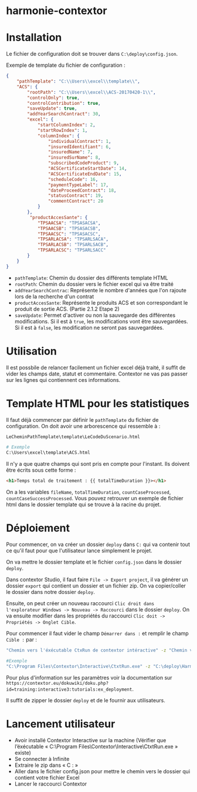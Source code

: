 # harmonie-contextor

# Installation

Le fichier de configuration doit se trouver dans `C:\deploy\config.json`.

Exemple de template du fichier de configuration : 

```json
{
    "pathTemplate": "C:\\Users\\excel\\template\\",
    "ACS": {
        "rootPath": "C:\\Users\\excel\\ACS-20170420-1\\",
        "controlOnly": true,
        "controlContribution": true,
        "saveUpdate": true,
        "addYearSearchContract": 30,
        "excel": {
            "startColumnIndex": 2,
            "startRowIndex": 1,
            "columnIndex": {
                "individualContract": 1,
                "insuredIdentifiant": 6,
                "insuredName": 7,
                "insuredSurName": 8,
                "subscribedCodeProduct": 9,
                "ACSCertificateStartDate": 14,
                "ACSCertificateEndDate": 15,
                "scheduleCode": 16,
                "paymentTypeLabel": 17,
                "dateProceedContract": 18,
                "statusContract": 19,
                "commentContract": 20
            }
        },
         "productAccesSante": {
            "TPSAACSA": "TPSASACSA",
            "TPSAACSB": "TPSASACSB",
            "TPSAACSC": "TPSASACSC",
            "TPSARLACSA": "TPSARLSACA",
            "TPSARLACSB": "TPSARLSACB",
            "TPSARLACSC": "TPSARLSACC"
        }
    }
}

```

- `pathTemplate`: Chemin du dossier des différents template HTML
- `rootPath`: Chemin du dossier vers le fichier excel qui va être traité
- `addYearSearchContrac`: Représente le nombre d'années que l'on rajoute lors de la recherche d'un contrat
- `productAccesSante`: Représente le produits ACS et son correspondant le produit de sortie ACS. (Partie 2.1.2 Etape 2)
- `saveUpdate`: Permet d'activer ou non la sauvegarde des différentes modifications. Si il est à `true`, les modifications vont être sauvegardées. Si il est à `false`, les modification ne seront pas sauvegardées.
# Utilisation

Il est possbile de relancer facilement un fichier excel déjà traité, il suffit de vider les champs date, statut et commentaire. Contextor ne vas pas passer sur les lignes qui contiennent ces informations.

# Template HTML pour les statistiques

Il faut déjà commencer par définir le `pathTemplate` du fichier de configuration.
On doit avoir une arborescence qui ressemble à :

```bash
LeCheminPathTemplate\template\LeCodeDuScenario.html

# Exemple
C:\Users\excel\template\ACS.html
```

Il n'y a que quatre champs qui sont pris en compte pour l'instant. Ils doivent être écrits sous cette forme :

```html
<h1>Temps total de traitement : {{ totalTimeDuration }}></h1>
```

On a les variables `fileName`, `totalTimeDuration`, `countCaseProcessed`, `countCaseSuccessProcessed`.
Vous pouvez retrouver un exemple de fichier html dans le dossier template qui se trouve à la racine du projet.

# Déploiement

Pour commencer, on va créer un dossier `deploy` dans `C:` qui va contenir tout ce qu'il faut pour que l'utilisateur lance simplement le projet.

On va mettre le dossier template et le fichier `config.json` dans le dossier `deploy`.

Dans contextor Studio, il faut faire `File -> Export project`, il va générer un dossier `export` qui contient un dossier et un fichier zip. 
On va copier/coller le dossier dans notre dossier `deploy`.

Ensuite, on peut créer un nouveau raccourci `Clic droit dans l'explorateur Windows -> Nouveau -> Raccourci` dans le dossier `deploy`. On va ensuite modifier dans les propriétés du raccourci `Clic doit -> Propriétés -> Onglet Cible`. 

Pour commencer il faut vider le champ `Démarrer dans :` et remplir le champ `Cible :` par :

```bash
"Chemin vers l'éxécutable CtxRun de contextor intéractive" -z "Chemin vers le dossier" -w "%APPDATA%" -p 240

#Exemple
"C:\Program Files\Contextor\Interactive\CtxtRun.exe" -z "C:\deploy\Harmonie-ACS_1.0" -w "%APPDATA%" -p 240
```

Pour plus d'information sur les paramètres voir la documentation sur `https://contextor.eu/dokuwiki/doku.php?id=training:interactive3:tutorials:ex_deployment`.

Il suffit de zipper le dossier `deploy` et de le fournir aux utilisateurs.

# Lancement utilisateur

- Avoir installé Contextor Interactive sur la machine (Vérifier que l’éxécutable « C:\Program Files\Contextor\Interactive\CtxtRun.exe » existe)
- Se connecter à  Infinite
- Extraire le zip dans « C : »
- Aller dans le fichier config.json pour mettre le chemin vers le dossier qui contient votre fichier Excel
- Lancer le raccourci Contextor
